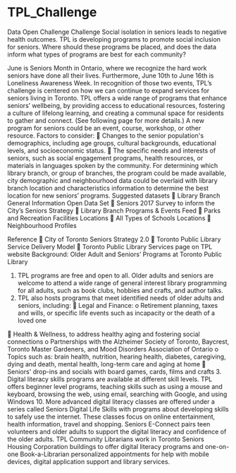 # TPL_Challenge
Data Open Challenge
Challenge
Social isolation in seniors leads to negative health outcomes. TPL is developing programs to promote
social inclusion for seniors. Where should these programs be placed, and does the data inform what
types of programs are best for each community?

June is Seniors Month in Ontario, where we recognize the hard work seniors have done all their lives.
Furthermore, June 10th to June 16th is Loneliness Awareness Week. In recognition of those two events,
TPL’s challenge is centered on how we can continue to expand services for seniors living in Toronto.
TPL offers a wide range of programs that enhance seniors’ wellbeing, by providing access to educational
resources, fostering a culture of lifelong learning, and creating a communal space for residents to gather
and connect. (See following page for more details.)
A new program for seniors could be an event, course, workshop, or other resource.
Factors to consider:
 Changes to the senior population's demographics, including age groups, cultural backgrounds,
educational levels, and socioeconomic status.
 The specific needs and interests of seniors, such as social engagement programs, health
resources, or materials in languages spoken by the community.
For determining which library branch, or group of branches, the program could be made available, city
demographic and neighbourhood data could be overlaid with library branch location and characteristics
information to determine the best location for new seniors’ programs.
Suggested datasets
 Library Branch General Information Open Data Set
 Seniors 2017 Survey to inform the City’s Seniors Strategy
 Library Branch Programs & Events Feed
 Parks and Recreation Facilities Locations
 All Types of Schools Locations
 Neighbourhood Profiles

Reference
 City of Toronto Seniors Strategy 2.0
 Toronto Public Library Service Delivery Model
 Toronto Public Library Services page on TPL website
Background: Older Adult and Seniors’ Programs at Toronto Public Library
1. TPL programs are free and open to all. Older adults and seniors are welcome to attend
a wide range of general interest library programming for all adults, such as book clubs,
hobbies and crafts, and author talks.
2. TPL also hosts programs that meet identified needs of older adults and seniors,
including:
 Legal and Finance:
o Retirement planning, taxes and wills, or specific life events such as
incapacity or the death of a loved one

 Health & Wellness, to address healthy aging and fostering social connections
o Partnerships with the Alzheimer Society of Toronto, Baycrest, Toronto
Master Gardeners, and Mood Disorders Association of Ontario
o Topics such as: brain health, nutrition, hearing health, diabetes, caregiving,
dying and death, mental health, long-term care and aging at home
 Seniors' drop-ins and socials with board games, cards, films and crafts
3. Digital literacy skills programs are available at different skill levels. TPL offers beginner
level programs, teaching skills such as using a mouse and keyboard, browsing the
web, using email, searching with Google, and using Windows 10.
More advanced digital literacy classes are offered under a series called Seniors Digital
Life Skills with programs about developing skills to safely use the internet. These
classes focus on online entertainment, health information, travel and shopping.
Seniors E-Connect pairs teen volunteers and older adults to support the digital literacy
and confidence of the older adults.
TPL Community Librarians work in Toronto Seniors Housing Corporation buildings to
offer digital literacy programs and one-on-one Book-a-Librarian personalized
appointments for help with mobile devices, digital application support and library
services.
